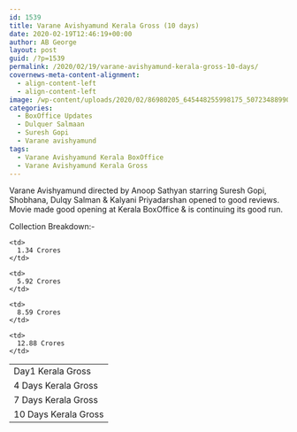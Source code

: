 ```yaml
---
id: 1539
title: Varane Avishyamund Kerala Gross (10 days)
date: 2020-02-19T12:46:19+00:00
author: AB George
layout: post
guid: /?p=1539
permalink: /2020/02/19/varane-avishyamund-kerala-gross-10-days/
covernews-meta-content-alignment:
  - align-content-left
  - align-content-left
image: /wp-content/uploads/2020/02/86980205_645448255998175_5072348899037937664_n.jpg
categories:
  - BoxOffice Updates
  - Dulquer Salmaan
  - Suresh Gopi
  - Varane avishyamund
tags:
  - Varane Avishyamund Kerala BoxOffice
  - Varane Avishyamund Kerala Gross
---
```

Varane Avishyamund directed by Anoop Sathyan starring Suresh Gopi, Shobhana, Dulqy Salman & Kalyani Priyadarshan opened to good reviews. Movie made good opening at Kerala BoxOffice & is continuing its good run. 

Collection Breakdown:-

<table class="wp-block-table">
  <tr>
    <td>
      Day1 Kerala Gross
    </td>
    
    <td>
      1.34 Crores
    </td>
  </tr>
  
  <tr>
    <td>
      4 Days Kerala Gross
    </td>
    
    <td>
      5.92 Crores
    </td>
  </tr>
  
  <tr>
    <td>
      7 Days Kerala Gross
    </td>
    
    <td>
      8.59 Crores
    </td>
  </tr>
  
  <tr>
    <td>
      10 Days Kerala Gross
    </td>
    
    <td>
      12.88 Crores
    </td>
  </tr>
</table>